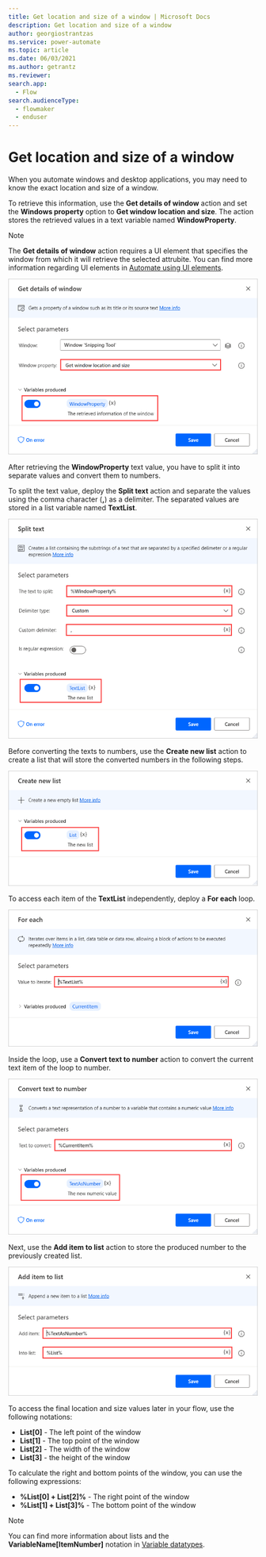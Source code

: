 ```yaml
---
title: Get location and size of a window | Microsoft Docs
description: Get location and size of a window
author: georgiostrantzas
ms.service: power-automate
ms.topic: article
ms.date: 06/03/2021
ms.author: getrantz
ms.reviewer:
search.app: 
  - Flow
search.audienceType: 
  - flowmaker
  - enduser
---
```


# Get location and size of a window


When you automate windows and desktop applications, you may need to know the exact location and size of a window. 

To retrieve this information, use the **Get details of window** action and set the **Windows property** option to **Get window location and size**. The action stores the retrieved values in a text variable named **WindowProperty**.

> [!NOTE]
> The **Get details of window** action requires a UI element that specifies the window from which it will retrieve the selected attrubite. You can find more information regarding UI elements in [Automate using UI elements](../ui-elements.md).

![The Get details of window action.](media/get-location-size-window/get-details-window-action.png)

After retrieving the **WindowProperty** text value, you have to split it into separate values and convert them to numbers.

To split the text value, deploy the **Split text** action and separate the values using the comma character (**,**) as a delimiter. The separated values are stored in a list variable named **TextList**.

![The Split text action.](media/get-location-size-window/split-text-action.png)

Before converting the texts to numbers, use the **Create new list** action to create a list that will store the converted numbers in the following steps.

![The Create new list action.](media/get-location-size-window/create-new-list-action.png)

To access each item of the **TextList** independently,  deploy a **For each** loop.

![A For each loop.](media/get-location-size-window/for-each-loop.png)

Inside the loop, use a **Convert text to number** action to convert the current text item of the loop to number.

![The Convert text to number action.](media/get-location-size-window/convert-text-number-action.png)

Next, use the **Add item to list** action to store the produced number to the previously created list.

![The Add item to list action.](media/get-location-size-window/add-item-list-action.png)

To access the final location and size values later in your flow, use the following notations:

- **List[0]** - The left point of the window
- **List[1]** - The top point of the window
- **List[2]** - The width of the window
- **List[3]** - the height of the window

To calculate the right and bottom points of the window, you can use the following expressions:

- **%List[0] + List[2]%** - The right point of the window
- **%List[1] + List[3]%** - The bottom point of the window

> [!NOTE]
> You can find more information about lists and the **VariableName\[ItemNumber\]** notation in [Variable datatypes](../variable-data-types.md).